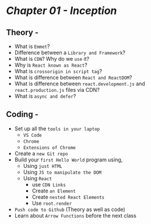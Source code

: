 # _Chapter 01 - Inception_

## Theory -
- What is `Emmet`?
- Difference between a `Library and Framework`?
- What is `CDN`? Why do we `use` it?
- Why is `React known as React`?
- What is `crossorigin in script tag`?
- What is difference between `React and ReactDOM`?
- What is difference between `react.development.js` and `react.production.js` files via CDN?
- What is `async and defer`?

## Coding -
- Set up all the `tools in your laptop`
    - `VS Code`
    - `Chrome`
    - `Extensions of Chrome`
- Create a `new Git repo`
- Build your `first Hello World` program using,
    - Using `just HTML`
    - Using `JS to manipulate the DOM`
    - Using `React`
        - use `CDN Links`
        - Create `an Element`
        - Create `nested React Elements`
        - Use `root.render`
- `Push code to Github` (Theory as well as code)
- Learn about `Arrow Functions` before the next class

